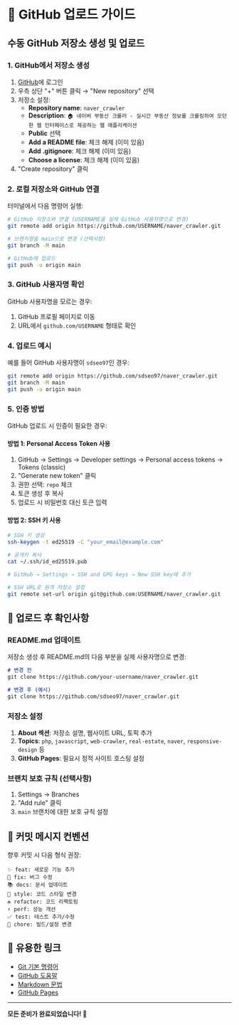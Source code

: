 # 🚀 GitHub 업로드 가이드

## 수동 GitHub 저장소 생성 및 업로드

### 1. GitHub에서 저장소 생성
1. [GitHub](https://github.com)에 로그인
2. 우측 상단 "+" 버튼 클릭 → "New repository" 선택
3. 저장소 설정:
   - **Repository name**: `naver_crawler`
   - **Description**: `🏠 네이버 부동산 크롤러 - 실시간 부동산 정보를 크롤링하여 모던한 웹 인터페이스로 제공하는 웹 애플리케이션`
   - **Public** 선택
   - **Add a README file**: 체크 해제 (이미 있음)
   - **Add .gitignore**: 체크 해제 (이미 있음)
   - **Choose a license**: 체크 해제 (이미 있음)
4. "Create repository" 클릭

### 2. 로컬 저장소와 GitHub 연결
터미널에서 다음 명령어 실행:

```bash
# GitHub 저장소와 연결 (USERNAME을 실제 GitHub 사용자명으로 변경)
git remote add origin https://github.com/USERNAME/naver_crawler.git

# 브랜치명을 main으로 변경 (선택사항)
git branch -M main

# GitHub에 업로드
git push -u origin main
```

### 3. GitHub 사용자명 확인
GitHub 사용자명을 모르는 경우:
1. GitHub 프로필 페이지로 이동
2. URL에서 `github.com/USERNAME` 형태로 확인

### 4. 업로드 예시
예를 들어 GitHub 사용자명이 `sdseo97`인 경우:

```bash
git remote add origin https://github.com/sdseo97/naver_crawler.git
git branch -M main
git push -u origin main
```

### 5. 인증 방법
GitHub 업로드 시 인증이 필요한 경우:

#### 방법 1: Personal Access Token 사용
1. GitHub → Settings → Developer settings → Personal access tokens → Tokens (classic)
2. "Generate new token" 클릭
3. 권한 선택: `repo` 체크
4. 토큰 생성 후 복사
5. 업로드 시 비밀번호 대신 토큰 입력

#### 방법 2: SSH 키 사용
```bash
# SSH 키 생성
ssh-keygen -t ed25519 -C "your_email@example.com"

# 공개키 복사
cat ~/.ssh/id_ed25519.pub

# GitHub → Settings → SSH and GPG keys → New SSH key에 추가

# SSH URL로 원격 저장소 설정
git remote set-url origin git@github.com:USERNAME/naver_crawler.git
```

## 🎯 업로드 후 확인사항

### README.md 업데이트
저장소 생성 후 README.md의 다음 부분을 실제 사용자명으로 변경:

```markdown
# 변경 전
git clone https://github.com/your-username/naver_crawler.git

# 변경 후 (예시)
git clone https://github.com/sdseo97/naver_crawler.git
```

### 저장소 설정
1. **About 섹션**: 저장소 설명, 웹사이트 URL, 토픽 추가
2. **Topics**: `php`, `javascript`, `web-crawler`, `real-estate`, `naver`, `responsive-design` 등
3. **GitHub Pages**: 필요시 정적 사이트 호스팅 설정

### 브랜치 보호 규칙 (선택사항)
1. Settings → Branches
2. "Add rule" 클릭
3. `main` 브랜치에 대한 보호 규칙 설정

## 📝 커밋 메시지 컨벤션

향후 커밋 시 다음 형식 권장:

```
✨ feat: 새로운 기능 추가
🐛 fix: 버그 수정
📚 docs: 문서 업데이트
🎨 style: 코드 스타일 변경
♻️ refactor: 코드 리팩토링
⚡ perf: 성능 개선
✅ test: 테스트 추가/수정
🔧 chore: 빌드/설정 변경
```

## 🔗 유용한 링크

- [Git 기본 명령어](https://git-scm.com/docs)
- [GitHub 도움말](https://docs.github.com)
- [Markdown 문법](https://guides.github.com/features/mastering-markdown/)
- [GitHub Pages](https://pages.github.com/)

---

**모든 준비가 완료되었습니다! 🎉**